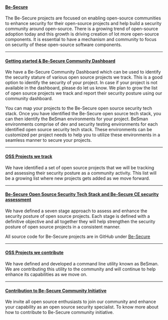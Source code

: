 
#### [Be-Secure](./Be-secure_gettingstr.md)

The Be-Secure projects are focused on enabling open-source communities to enhance security for their open-source projects and help build a security community around open-source. There is a growing trend of open-source adoption today and this growth is driving creation of lot more open-source components. It is essential to have a mechanism and community to focus on security of these open-source software components.

<hr>

#### [Getting started & Be-Secure Community Dashboard](./Community_dashboard.md) 

 We have a Be-Secure Community Dashboard which can be used to identify the security stature of various open source projects we track. This is a good option to identify the security of your project. In case if your project is not available in the dashboard, please do let us know. We plan to grow the list of open source projects we track and report their security posture using our community dashboard.

 You can map your projects to the Be-Secure open source security tech stack. Once you have identified the Be-Secure open source tech stack, you can then identify the BeSman environments for your project. BeSman environments comprise of dev and security testing environments for each identified open source security tech stack. These environments can be customized per project needs to help you to utilize these environments in a seamless manner to secure your projects.

<hr>

#### [OSS Projects we track](./tracked_projects.md)

We have identified a set of open source projects that we will be tracking and assessing their security posture as a community activity. This list will be a growing list where new projects gets added as we move forward. 
    
<hr>

#### [Be-Secure Open Source Security Tech Stack and Be-Secure CE security assessment](./Tech_stack.md)

We have defined a seven stage approach to assess and enhance the security posture of open source projects. Each stage is defined with a definitive objective and all together they will help strengthen the security posture of open source projects in a consistent manner. 
	
 
All source code for Be-Secure projects are in GitHub under [Be-Secure](https://github.com/Be-Secure)

<hr>

#### [OSS Projects we contribute](./Project_contribute.md)

We have defined and developed a command line utility known as BeSman. We are contributing this utility to the community and will continue to help enhance its capabilities as we move on.

<hr>

#### [Contribution to Be-Secure Community Initiative](./More_info.md)

We invite all open source enthusiasts to join our community and enhance your capability as an open source security specialist. To know more about how to contribute to Be-Secure community initiative.
